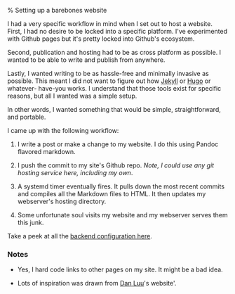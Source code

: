 % Setting up a barebones website

I had a very specific workflow in mind when I set out to host a website. First,
I had no desire to be locked into a specific platform. I've experimented with
Github pages but it's pretty locked into Github's ecosystem.

Second, publication and hosting had to be as cross platform as possible. I
wanted to be able to write and publish from anywhere.

Lastly, I wanted writing to be as hassle-free and minimally invasive as
possible. This meant I did not want to figure out how
[Jekyll](https://jekyllrb.com/) or [Hugo](https://gohugo.io/) or whatever-
have-you works. I understand that those tools exist for specific reasons,
but all I wanted was a simple setup.

In other words, I wanted something that would be simple, straightforward, and
portable.

I came up with the following workflow:

1. I write a post or make a change to my website. I do this using Pandoc
   flavored markdown.

2. I push the commit to my site's Github repo. *Note, I could use any git
   hosting service here, including my own*.

3. A systemd timer eventually fires. It pulls down the most recent commits and
   compiles all the Markdown files to HTML. It then updates my webserver's
   hosting directory.

4. Some unfortunate soul visits my website and my webserver serves them this
   junk.

Take a peek at all the [backend configuration
here](https://github.com/danobi/dxuuu.xyz).

### Notes

* Yes, I hard code links to other pages on my site. It might be a bad idea.

* Lots of inspiration was drawn from [Dan Luu](https://danluu.com/)'s website'.
